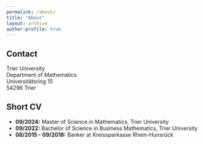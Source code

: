 ```yaml
---
permalink: /about/
title: "About"
layout: archive
author-profile: true
---
```


## Contact

Trier University  
Department of Mathematics  
Universitätsring 15  
54296 Trier  

## Short CV

* **09/2024:** Master of Science in Mathematics, Trier University
* **09/2022:** Bachelor of Science in Business Mathematics, Trier University
* **08/2015 - 09/2018:** Banker at Kreissparkasse Rhein-Hunsrück 


